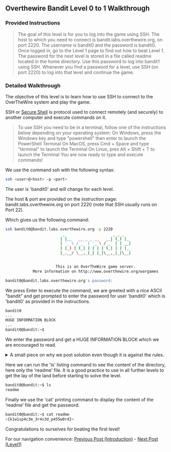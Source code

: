 ## Overthewire Bandit Level 0 to 1 Walkthrough
### Provided Instructions
> The goal of this level is for you to log into the game using SSH. The host to which you need to connect is bandit.labs.overthewire.org, on port 2220. The username is bandit0 and the password is bandit0. Once logged in, go to the Level 1 page to find out how to beat Level 1.
> The password for the next level is stored in a file called readme located in the home directory. Use this password to log into bandit1 using SSH. Whenever you find a password for a level, use SSH (on port 2220) to log into that level and continue the game.

### Detailed Walkthrough
The objective of this level is to learn how to use SSH to connect to the OverTheWire system and play the game.

SSH or [Secure Shell](https://en.wikipedia.org/wiki/Secure_Shell) is protocol used to connect remotely (and securely) to another computer and execute commands on it.

> To use SSH you need to be in a terminal, follow one of the instructions below depending on your operating system:
> On Windows, press the Windows key and type "powershell" then enter to launch the PowerShell Terminal
> On MacOS, press Cmd + Space and type "terminal" to launch the Terminal
> On Linux, pres Alt + Shift + T to launch the Terminal
> You are now ready to type and execute commands!

We use the command ssh with the following syntax:

```bash
ssh <user>@<host> -p <port>
```

The user is 'bandit0' and will change for each level.

The host & port are provided on the instruction page: bandit.labs.overthewire.org on port 2220 (note that SSH usually runs on Port 22).

Which gives us the following command:

```bash
ssh bandit0@bandit.labs.overthewire.org -p 2220
                         _                     _ _ _
                        | |__   __ _ _ __   __| (_) |_
                        | '_ \ / _` | '_ \ / _` | | __|
                        | |_) | (_| | | | | (_| | | |_
                        |_.__/ \__,_|_| |_|\__,_|_|\__|


                      This is an OverTheWire game server.
            More information on http://www.overthewire.org/wargames

bandit0@bandit.labs.overthewire.org's password:
```

We press Enter to execute the command, we are greeted with a nice ASCII "bandit" and get prompted to enter the password for user 'bandit0' which is 'bandit0' as provided in the instructions.

```bash
bandit0
...
HUGE INFORMATION BLOCK
...
bandit0@bandit:~$
```

We enter the password and get a HUGE INFORMATION BLOCK which we are encouraged to read.

<details>
  <summary>A small piece on why we post solution even though it is against the rules.</summary>
  
To be fair we have to mention the following part of the HUGE INFORMATION BLOCK and why we decided not to respect the last line of it:

>   * don't post passwords or spoilers
>   * again, DONT POST SPOILERS!
>     This includes writeups of your solution on your blog or website!

This post and the 33 next ones will be in direct opposition with this as while we do not post passwords (they change regularly anyway), we do post solutions for 2 reasons:
1. It allows us to retain the knowledge a lot better
2. It provides our fellow tinkerers with some insight into what they are doing and can be used as pointers if they are blocked. We really believe that looking at a solution after trying ourselves for a while is beneficial for learning and unblocking the following levels to learn even more!
</details>

Here we can run the 'ls' listing command to see the content of the directory, here only the ‘readme’ file. It is a good practice to use in all further levels to get the lay of the land before starting to solve the level.
```bash
bandit0@bandit:~$ ls
readme
```
Finally we use the 'cat' printing command to display the content of the ‘readme’ file and get the password.
```bash
bandit0@bandit:~$ cat readme
>{k1w1sp4c3m_3r4s3d_p455w0rd}<
```

Congratulations to ourselves for beating the first level!

For our navigation convenience: [Previous Post (Introduction)](../../../2023/09/26/Overthewire-Bandit-Wargame-Walkthrough.html) - [Next Post (Level1)](../../../2023/09/27/Coming-Soon.html)
